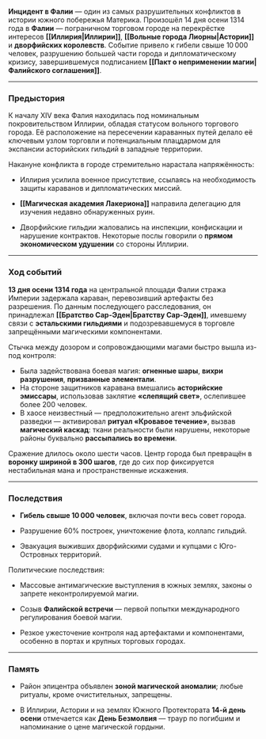 **Инцидент в Фалии** — один из самых разрушительных конфликтов в истории южного побережья Материка. Произошёл 14 дня осени 1314 года в **Фалии** — пограничном торговом городе на перекрёстке интересов **[[Иллирия|Иллирии]]**, **[[Вольные города Лиорны|Астории]]** и **дворфийских королевств**. Событие привело к гибели свыше 10 000 человек, разрушению большей части города и дипломатическому кризису, завершившемуся подписанием **[[Пакт о неприменении магии|Фалийского соглашения]]**.

---

### Предыстория

К началу XIV века Фалия находилась под номинальным покровительством Иллирии, обладая статусом вольного торгового города. Её расположение на пересечении караванных путей делало её ключевым узлом торговли и потенциальным плацдармом для экспансии асторийских гильдий в западные территории.

Накануне конфликта в городе стремительно нарастала напряжённость:

- Иллирия усилила военное присутствие, ссылаясь на необходимость защиты караванов и дипломатических миссий.
    
- **[[Магическая академия Лакериона]]** направила делегацию для изучения недавно обнаруженных руин.
    
- Дворфийские гильдии жаловались на инспекции, конфискации и нарушение контрактов. Некоторые послы говорили о **прямом экономическом удушении** со стороны Иллирии.
    

---

### Ход событий

**13 дня осени 1314 года** на центральной площади Фалии стража Империи задержала караван, перевозивший артефакты без разрешения. По данным последующего расследования, он принадлежал **[[Братство Сар-Эден|Братству Сар-Эден]]**, имевшему связи с **эстальскими гильдиями** и подозревавшемуся в торговле запрещёнными магическими компонентами.

Стычка между дозором и сопровождающими магами быстро вышла из-под контроля:

- Была задействована боевая магия: **огненные шары**, **вихри разрушения**, **призванные элементали**.
- На стороне защитников каравана вмешались **асторийские эмиссары**, использовав заклятие **«слепящий свет»**, ослепившее более 200 человек.
- В хаосе неизвестный — предположительно агент эльфийской разведки — активировал **ритуал «Кровавое течение»**, вызвав **магический каскад**: ткани реальности были нарушены, некоторые районы буквально **рассыпались во времени**.

Сражение длилось около шести часов. Центр города был превращён в **воронку шириной в 300 шагов**, где до сих пор фиксируется нестабильная мана и пространственные искажения.

---

### Последствия

- **Гибель свыше 10 000 человек**, включая почти весь совет города.

- Разрушение 60% построек, уничтожение флота, коллапс гильдий.

- Эвакуация выживших дворфийскими судами и купцами с Юго-Островных территорий.

Политические последствия:

- Массовые антимагические выступления в южных землях, законы о запрете неконтролируемой магии.

- Созыв **Фалийской встречи** — первой попытки международного регулирования боевой магии.

- Резкое ужесточение контроля над артефактами и компонентами, особенно в портах и крупных торговых городах.

---

### Память

- Район эпицентра объявлен **зоной магической аномалии**; любые ритуалы, кроме очистительных, запрещены.

- В Иллирии, Астории и на землях Южного Протектората **14-й день осени** отмечается как **День Безмолвия** — траур по погибшим и напоминание о цене магической гордыни.